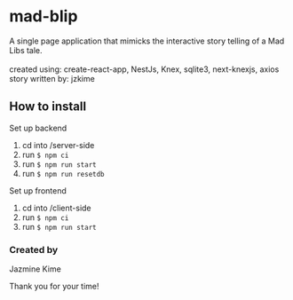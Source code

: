 # mad-blip
A single page application that mimicks the interactive story telling of a Mad Libs tale.<br/>
<br/>
created using: create-react-app, NestJs, Knex, sqlite3, next-knexjs, axios <br/>
story written by: jzkime

## How to install
Set up backend
1. cd into /server-side 
2. run `$ npm ci`
3. run `$ npm run start`
4. run `$ npm run resetdb`

Set up frontend
1. cd into /client-side
2. run `$ npm ci`
3. run `$ npm run start`

### Created by 
Jazmine Kime<br/>

Thank you for your time!
